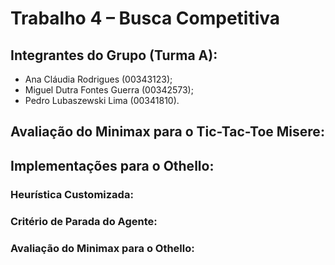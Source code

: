 # Trabalho 4 – Busca Competitiva

## Integrantes do Grupo (Turma A):

- Ana Cláudia Rodrigues (00343123);
- Miguel Dutra Fontes Guerra (00342573);
- Pedro Lubaszewski Lima (00341810).

## Avaliação do Minimax para o Tic-Tac-Toe Misere:

<!-- 
    Colocar aqui um relatório do desempenho da implementação do Minimax para o Tic-Tac-Toe Misere. Além disso, responder:
    (i)   O minimax sempre ganha ou empata jogando contra o randomplayer?
    (ii)  O minimax sempre empata consigo mesmo?
    (iii) O minimax não perde para você quando você usa a sua melhor estratégia?
-->

## Implementações para o Othello:

### Heurística Customizada:

<!--
    Explicar como funciona e como foi elaborada a heurística customizada. Se foi consultada alguma fonte (site, livro, ...),
    referenciar aqui e explicar como que foi utilizado o conteúdo da referência (foi implementado exatamente como a referência,
    foi a inspiração para a implementação, foi uma combinação dessa e mais alguma outra referência, etc.).
-->

### Critério de Parada do Agente:

<!--
    Explicar qual foi o critério de parada do algoritmo minimax para o agente de Othello (profundidade máxima fixa?
    aprofundamento iterativo parado por tempo? Etc...).
-->

### Avaliação do Minimax para o Othello:

<!--
    Realizar o mini-torneio abaixo, relatando quem ganhou (ou se houve empate) em cada partida e o número final de peças de cada
    agente. Na lista a seguir, o nome do agente da esquerda começa a jogar naquela partida:
    Partidas:
    - Contagem de peças x Valor posicional;
    - Valor posicional x Contagem de peças;
    - Contagem de peças x Heurística customizada;
    - Heurística customizada x Contagem de peças;
    - Valor posicional x Heurística customizada;
    - Heurística customizada x Valor posicional;
    - MCTS x Contagem de peças;
    - Contagem de peças x MCTS;
    - MCTS x Valor posicional;
    - Valor posicional x MCTS;
    - MCTS x Heurística customizada;
    - Heurística customizada x MCTS.

    Relatar também qual foi a implementação mais bem sucedida de todas (com mais vitórias e, em caso de empates, que capturou mais
    peças).
-->

